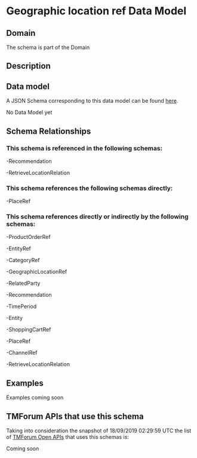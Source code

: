 # Geographic location ref Data Model

## Domain

The  schema is part of the  Domain

## Description



## Data model

A JSON Schema corresponding to this data model can be found
[here](https://github.com/tmforum-rand/schemas/blob/master/Common/GeographicLocationRef.schema.json).

No Data Model yet

## Schema Relationships

### This schema is referenced in the following schemas:

-Recommendation

-RetrieveLocationRelation

### This schema references the following schemas directly:

-PlaceRef

### This schema references directly or indirectly by the following schemas:

-ProductOrderRef

-EntityRef

-CategoryRef

-GeographicLocationRef

-RelatedParty

-Recommendation

-TimePeriod

-Entity

-ShoppingCartRef

-PlaceRef

-ChannelRef

-RetrieveLocationRelation



## Examples

Examples coming soon

## TMForum APIs that use this schema

Taking into consideration the snapshot of 18/09/2019 02:29:59 UTC the list of [TMForum Open APIs](https://www.tmforum.org/open-apis/) that uses this schemas is:

Coming soon